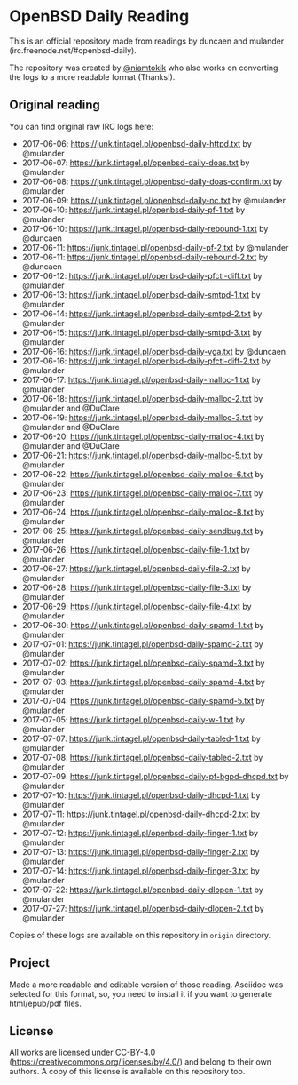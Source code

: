 # OpenBSD Daily Reading

This is an official repository made from readings by duncaen and
mulander (irc.freenode.net/#openbsd-daily).

The repository was created by
[@niamtokik](https://github.com/niamtokik) who also works on
converting the logs to a more readable format (Thanks!).

## Original reading

You can find original raw IRC logs here:

 * 2017-06-06: https://junk.tintagel.pl/openbsd-daily-httpd.txt by @mulander
 * 2017-06-07: https://junk.tintagel.pl/openbsd-daily-doas.txt by @mulander
 * 2017-06-08: https://junk.tintagel.pl/openbsd-daily-doas-confirm.txt by @mulander
 * 2017-06-09: https://junk.tintagel.pl/openbsd-daily-nc.txt by @mulander
 * 2017-06-10: https://junk.tintagel.pl/openbsd-daily-pf-1.txt by @mulander
 * 2017-06-10: https://junk.tintagel.pl/openbsd-daily-rebound-1.txt by @duncaen
 * 2017-06-11: https://junk.tintagel.pl/openbsd-daily-pf-2.txt by @mulander
 * 2017-06-11: https://junk.tintagel.pl/openbsd-daily-rebound-2.txt by @duncaen
 * 2017-06-12: https://junk.tintagel.pl/openbsd-daily-pfctl-diff.txt by @mulander
 * 2017-06-13: https://junk.tintagel.pl/openbsd-daily-smtpd-1.txt by @mulander
 * 2017-06-14: https://junk.tintagel.pl/openbsd-daily-smtpd-2.txt by @mulander
 * 2017-06-15: https://junk.tintagel.pl/openbsd-daily-smtpd-3.txt by @mulander
 * 2017-06-16: https://junk.tintagel.pl/openbsd-daily-vga.txt by @duncaen
 * 2017-06-16: https://junk.tintagel.pl/openbsd-daily-pfctl-diff-2.txt by @mulander
 * 2017-06-17: https://junk.tintagel.pl/openbsd-daily-malloc-1.txt by @mulander
 * 2017-06-18: https://junk.tintagel.pl/openbsd-daily-malloc-2.txt by @mulander
               and @DuClare
 * 2017-06-19: https://junk.tintagel.pl/openbsd-daily-malloc-3.txt by @mulander
               and @DuClare
 * 2017-06-20: https://junk.tintagel.pl/openbsd-daily-malloc-4.txt by @mulander
               and @DuClare
 * 2017-06-21: https://junk.tintagel.pl/openbsd-daily-malloc-5.txt by @mulander
 * 2017-06-22: https://junk.tintagel.pl/openbsd-daily-malloc-6.txt by @mulander
 * 2017-06-23: https://junk.tintagel.pl/openbsd-daily-malloc-7.txt by @mulander
 * 2017-06-24: https://junk.tintagel.pl/openbsd-daily-malloc-8.txt by @mulander
 * 2017-06-25: https://junk.tintagel.pl/openbsd-daily-sendbug.txt by @mulander
 * 2017-06-26: https://junk.tintagel.pl/openbsd-daily-file-1.txt by @mulander
 * 2017-06-27: https://junk.tintagel.pl/openbsd-daily-file-2.txt by @mulander
 * 2017-06-28: https://junk.tintagel.pl/openbsd-daily-file-3.txt by @mulander
 * 2017-06-29: https://junk.tintagel.pl/openbsd-daily-file-4.txt by @mulander
 * 2017-06-30: https://junk.tintagel.pl/openbsd-daily-spamd-1.txt by @mulander
 * 2017-07-01: https://junk.tintagel.pl/openbsd-daily-spamd-2.txt by @mulander
 * 2017-07-02: https://junk.tintagel.pl/openbsd-daily-spamd-3.txt by @mulander
 * 2017-07-03: https://junk.tintagel.pl/openbsd-daily-spamd-4.txt by @mulander
 * 2017-07-04: https://junk.tintagel.pl/openbsd-daily-spamd-5.txt by @mulander
 * 2017-07-05: https://junk.tintagel.pl/openbsd-daily-w-1.txt by @mulander
 * 2017-07-07: https://junk.tintagel.pl/openbsd-daily-tabled-1.txt by @mulander
 * 2017-07-08: https://junk.tintagel.pl/openbsd-daily-tabled-2.txt by @mulander
 * 2017-07-09: https://junk.tintagel.pl/openbsd-daily-pf-bgpd-dhcpd.txt by @mulander
 * 2017-07-10: https://junk.tintagel.pl/openbsd-daily-dhcpd-1.txt by @mulander
 * 2017-07-11: https://junk.tintagel.pl/openbsd-daily-dhcpd-2.txt by @mulander
 * 2017-07-12: https://junk.tintagel.pl/openbsd-daily-finger-1.txt by @mulander
 * 2017-07-13: https://junk.tintagel.pl/openbsd-daily-finger-2.txt by @mulander
 * 2017-07-14: https://junk.tintagel.pl/openbsd-daily-finger-3.txt by @mulander
 * 2017-07-22: https://junk.tintagel.pl/openbsd-daily-dlopen-1.txt by @mulander
 * 2017-07-27: https://junk.tintagel.pl/openbsd-daily-dlopen-2.txt by @mulander

Copies of these logs are available on this repository in `origin` directory.

## Project

Made a more readable and editable version of those reading. Asciidoc
was selected for this format, so, you need to install it if you want
to generate html/epub/pdf files.

## License

All works are licensed under CC-BY-4.0
(https://creativecommons.org/licenses/by/4.0/) and belong to their own
authors.  A copy of this license is available on this repository too.

